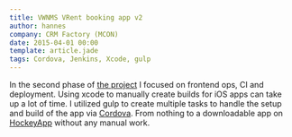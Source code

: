 ```yaml
---
title: VWNMS VRent booking app v2
author: hannes
company: CRM Factory (MCON)
date: 2015-04-01 00:00
template: article.jade
tags: Cordova, Jenkins, Xcode, gulp
---
```


In the second phase of [the project][3] I focused on frontend ops, CI and deployment. Using xcode to manually create builds for iOS apps can take up a lot of time. I utilized gulp to create multiple tasks to handle the setup and build of the app via [Cordova][1]. From nothing to a downloadable app on [HockeyApp][2] without any manual work.

[1]: https://cordova.apache.org
[2]: http://hockeyapp.net
[3]: https://www.crm-factory.eu/case-studies/webapps-ecommerce-case-studies/vrent-a-premium-corporate-carsharing-platform-for-web-mobile-and-tablets